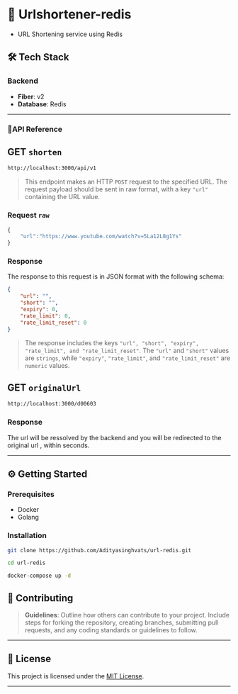 # 🚀 Urlshortener-redis
- URL Shortening service using Redis

## 🛠️ Tech Stack

### Backend

- **Fiber**: v2
- **Database**: Redis

---

### 📃API Reference

## GET `shorten`
```bash
http://localhost:3000/api/v1
```
> This endpoint makes an HTTP `POST` request to the specified URL. The request payload should be sent in raw format, with a key `"url"` containing the URL value.

### Request `raw`
```javascript
{
    "url":"https://www.youtube.com/watch?v=5La12L8g1Ys"
}
```

### Response
The response to this request is in JSON format with the following schema:

```JSON
{
    "url": "",
    "short": "",
    "expiry": 0,
    "rate_limit": 0,
    "rate_limit_reset": 0
}
```
> The response includes the keys `"url", "short", "expiry", "rate_limit", and "rate_limit_reset"`. The `"url"` and `"short"` values are `strings`, while `"expiry"`, `"rate_limit"`, and `"rate_limit_reset"` are `numeric` values.

## GET `originalUrl`
```bash
http://localhost:3000/d00603
```
### Response
The url will be ressolved by the backend and you will be redirected to the original url , within seconds.

---

## ⚙️ Getting Started
### Prerequisites
- Docker
- Golang
### Installation
```bash
git clone https://github.com/Adityasinghvats/url-redis.git
```
```bash
cd url-redis
```
```bash
docker-compose up -d
```
## 🤝 Contributing

> **Guidelines**: Outline how others can contribute to your project. Include steps for forking the repository, creating branches, submitting pull requests, and any coding standards or guidelines to follow.

---

## 📄 License

This project is licensed under the [MIT License](LICENSE).

---
